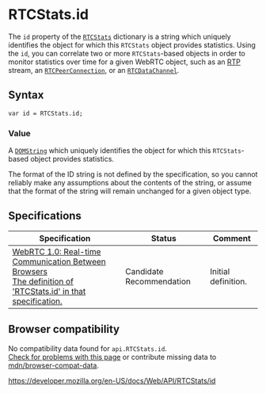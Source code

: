 RTCStats.id
===========

The `id` property of the [`RTCStats`](../rtcstats) dictionary is a string which uniquely identifies the object for which this `RTCStats` object provides statistics. Using the `id`, you can correlate two or more `RTCStats`-based objects in order to monitor statistics over time for a given WebRTC object, such as an [RTP](https://developer.mozilla.org/en-US/docs/Glossary/RTP) stream, an [`RTCPeerConnection`](../rtcpeerconnection), or an [`RTCDataChannel`](../rtcdatachannel).

Syntax
------

    var id = RTCStats.id;

### Value

A [`DOMString`](../domstring) which uniquely identifies the object for which this `RTCStats`-based object provides statistics.

The format of the ID string is not defined by the specification, so you cannot reliably make any assumptions about the contents of the string, or assume that the format of the string will remain unchanged for a given object type.

Specifications
--------------

<table><thead><tr class="header"><th>Specification</th><th>Status</th><th>Comment</th></tr></thead><tbody><tr class="odd"><td><a href="https://w3c.github.io/webrtc-pc/#dom-rtcstats-id">WebRTC 1.0: Real-time Communication Between Browsers<br />
<span class="small">The definition of 'RTCStats.id' in that specification.</span></a></td><td><span class="spec-cr">Candidate Recommendation</span></td><td>Initial definition.</td></tr></tbody></table>

Browser compatibility
---------------------

No compatibility data found for `api.RTCStats.id`.  
[Check for problems with this page](#on-github) or contribute missing data to [mdn/browser-compat-data](https://github.com/mdn/browser-compat-data).

<a href="https://developer.mozilla.org/en-US/docs/Web/API/RTCStats/id" class="_attribution-link">https://developer.mozilla.org/en-US/docs/Web/API/RTCStats/id</a>
